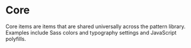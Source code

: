# Core

Core items are items that are shared universally across the pattern library. Examples include Sass colors and typography settings and JavaScript polyfills.